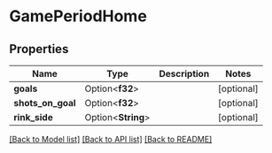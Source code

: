 # GamePeriodHome

## Properties

Name | Type | Description | Notes
------------ | ------------- | ------------- | -------------
**goals** | Option<**f32**> |  | [optional]
**shots_on_goal** | Option<**f32**> |  | [optional]
**rink_side** | Option<**String**> |  | [optional]

[[Back to Model list]](../README.md#documentation-for-models) [[Back to API list]](../README.md#documentation-for-api-endpoints) [[Back to README]](../README.md)


